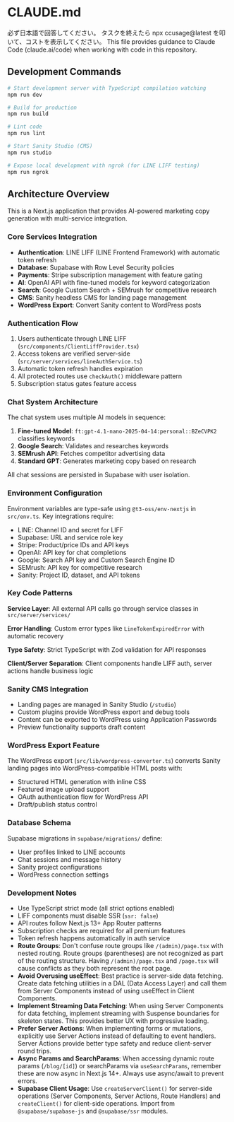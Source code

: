 # CLAUDE.md
必ず日本語で回答してください。
タスクを終えたら npx ccusage@latest を叩いて、コストを表示してください。
This file provides guidance to Claude Code (claude.ai/code) when working with code in this repository.

## Development Commands

```bash
# Start development server with TypeScript compilation watching
npm run dev

# Build for production
npm run build

# Lint code
npm run lint

# Start Sanity Studio (CMS)
npm run studio

# Expose local development with ngrok (for LINE LIFF testing)
npm run ngrok
```

## Architecture Overview

This is a Next.js application that provides AI-powered marketing copy generation with multi-service integration.

### Core Services Integration

- **Authentication**: LINE LIFF (LINE Frontend Framework) with automatic token refresh
- **Database**: Supabase with Row Level Security policies
- **Payments**: Stripe subscription management with feature gating
- **AI**: OpenAI API with fine-tuned models for keyword categorization
- **Search**: Google Custom Search + SEMrush for competitive research
- **CMS**: Sanity headless CMS for landing page management
- **WordPress Export**: Convert Sanity content to WordPress posts

### Authentication Flow

1. Users authenticate through LINE LIFF (`src/components/ClientLiffProvider.tsx`)
2. Access tokens are verified server-side (`src/server/services/lineAuthService.ts`)
3. Automatic token refresh handles expiration
4. All protected routes use `checkAuth()` middleware pattern
5. Subscription status gates feature access

### Chat System Architecture

The chat system uses multiple AI models in sequence:

1. **Fine-tuned Model**: `ft:gpt-4.1-nano-2025-04-14:personal::BZeCVPK2` classifies keywords
2. **Google Search**: Validates and researches keywords
3. **SEMrush API**: Fetches competitor advertising data
4. **Standard GPT**: Generates marketing copy based on research

All chat sessions are persisted in Supabase with user isolation.

### Environment Configuration

Environment variables are type-safe using `@t3-oss/env-nextjs` in `src/env.ts`. Key integrations require:

- LINE: Channel ID and secret for LIFF
- Supabase: URL and service role key
- Stripe: Product/price IDs and API keys
- OpenAI: API key for chat completions
- Google: Search API key and Custom Search Engine ID
- SEMrush: API key for competitive research
- Sanity: Project ID, dataset, and API tokens

### Key Code Patterns

**Service Layer**: All external API calls go through service classes in `src/server/services/`

**Error Handling**: Custom error types like `LineTokenExpiredError` with automatic recovery

**Type Safety**: Strict TypeScript with Zod validation for API responses

**Client/Server Separation**: Client components handle LIFF auth, server actions handle business logic

### Sanity CMS Integration

- Landing pages are managed in Sanity Studio (`/studio`)
- Custom plugins provide WordPress export and debug tools
- Content can be exported to WordPress using Application Passwords
- Preview functionality supports draft content

### WordPress Export Feature

The WordPress export (`src/lib/wordpress-converter.ts`) converts Sanity landing pages into WordPress-compatible HTML posts with:

- Structured HTML generation with inline CSS
- Featured image upload support
- OAuth authentication flow for WordPress API
- Draft/publish status control

### Database Schema

Supabase migrations in `supabase/migrations/` define:

- User profiles linked to LINE accounts
- Chat sessions and message history
- Sanity project configurations
- WordPress connection settings

### Development Notes

- Use TypeScript strict mode (all strict options enabled)
- LIFF components must disable SSR (`ssr: false`)
- API routes follow Next.js 13+ App Router patterns
- Subscription checks are required for all premium features
- Token refresh happens automatically in auth service
- **Route Groups**: Don't confuse route groups like `/(admin)/page.tsx` with nested routing. Route groups (parentheses) are not recognized as part of the routing structure. Having `/(admin)/page.tsx` and `/page.tsx` will cause conflicts as they both represent the root page.
- **Avoid Overusing useEffect**: Best practice is server-side data fetching. Create data fetching utilities in a DAL (Data Access Layer) and call them from Server Components instead of using useEffect in Client Components.
- **Implement Streaming Data Fetching**: When using Server Components for data fetching, implement streaming with Suspense boundaries for skeleton states. This provides better UX with progressive loading.
- **Prefer Server Actions**: When implementing forms or mutations, explicitly use Server Actions instead of defaulting to event handlers. Server Actions provide better type safety and reduce client-server round trips.
- **Async Params and SearchParams**: When accessing dynamic route params (`/blog/[id]`) or searchParams via `useSearchParams`, remember these are now async in Next.js 14+. Always use async/await to prevent errors.
- **Supabase Client Usage**: Use `createServerClient()` for server-side operations (Server Components, Server Actions, Route Handlers) and `createClient()` for client-side operations. Import from `@supabase/supabase-js` and `@supabase/ssr` modules.
